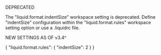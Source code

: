 DEPRECATED

The "liquid.format.indentSize" workspace setting is deprecated. Define "indentSize" configuration within the "liquid.format.rules" workspace setting option or use a .liquidrc file.


NEW SETTINGS AS OF v3.4^

{
  "liquid.format.rules": {
    "indentSize": 2
  }
}

